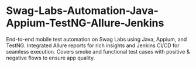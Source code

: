 # Swag-Labs-Automation-Java-Appium-TestNG-Allure-Jenkins
End-to-end mobile test automation on Swag Labs using Java, Appium, and TestNG. Integrated Allure reports for rich insights and Jenkins CI/CD for seamless execution. Covers smoke and functional test cases with positive &amp; negative flows to ensure app quality.
